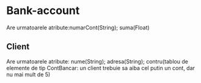 # Bank-account
Are urmatoarele atribute:numarCont(String);
suma(Float)

## Client
Are urmatoarele atribute: nume(String); adresa(String); contru(tablou de elemente de tip ContBancar: un client trebuie sa aiba cel putin un cont, dar nu mai mult de 5)
